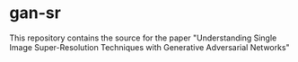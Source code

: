 # gan-sr
This repository contains the source for the paper "Understanding Single Image Super-Resolution Techniques with Generative Adversarial Networks"
